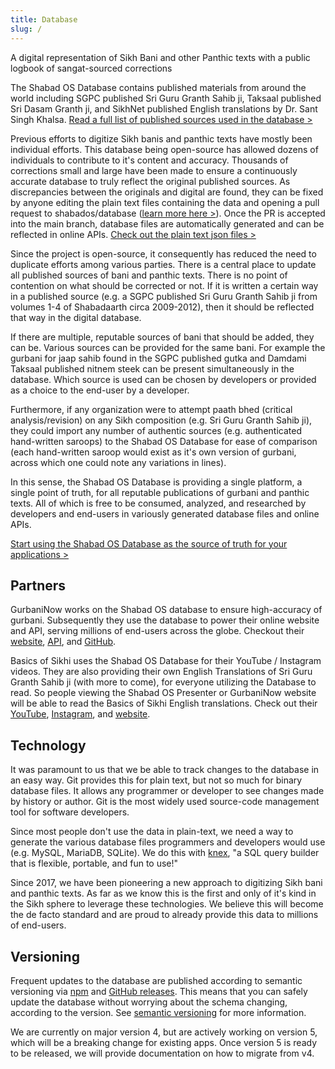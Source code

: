 ```yaml
---
title: Database
slug: /
---
```


<p class='lead'>A digital representation of Sikh Bani and other Panthic texts with a public logbook of sangat-sourced corrections</p>

The Shabad OS Database contains published materials from around the world including SGPC published Sri Guru Granth Sahib ji, Taksaal published Sri Dasam Granth ji, and SikhNet published English translations by Dr. Sant Singh Khalsa. [Read a full list of published sources used in the database >](source-material)

Previous efforts to digitize Sikh banis and panthic texts have mostly been individual efforts. This database being open-source has allowed dozens of individuals to contribute to it's content and accuracy. Thousands of corrections small and large have been made to ensure a continuously accurate database to truly reflect the original published sources. As discrepancies between the originals and digital are found, they can be fixed by anyone editing the plain text files containing the data and opening a pull request to shabados/database ([learn more here >](../tutorials/viewer/proofreading)). Once the PR is accepted into the main branch, database files are automatically generated and can be reflected in online APIs. [Check out the plain text json files >](https://github.com/shabados/database/tree/main/data)

Since the project is open-source, it consequently has reduced the need to duplicate efforts among various parties. There is a central place to update all published sources of bani and panthic texts. There is no point of contention on what should be corrected or not. If it is written a certain way in a published source (e.g. a SGPC published Sri Guru Granth Sahib ji from volumes 1-4 of Shabadaarth circa 2009-2012), then it should be reflected that way in the digital database.

If there are multiple, reputable sources of bani that should be added, they can be. Various sources can be provided for the same bani. For example the gurbani for jaap sahib found in the SGPC published gutka and Damdami Taksaal published nitnem steek can be present simultaneously in the database. Which source is used can be chosen by developers or provided as a choice to the end-user by a developer.

Furthermore, if any organization were to attempt paath bhed (critical analysis/revision) on any Sikh composition (e.g. Sri Guru Granth Sahib ji), they could import any number of authentic sources (e.g. authenticated hand-written saroops) to the Shabad OS Database for ease of comparison (each hand-written saroop would exist as it's own version of gurbani, across which one could note any variations in lines).

In this sense, the Shabad OS Database is providing a single platform, a single point of truth, for all reputable publications of gurbani and panthic texts. All of which is free to be consumed, analyzed, and researched by developers and end-users in variously generated database files and online APIs.

[Start using the Shabad OS Database as the source of truth for your applications >](installing-or-accessing)

## Partners

GurbaniNow works on the Shabad OS database to ensure high-accuracy of gurbani. Subsequently they use the database to power their online website and API, serving millions of end-users across the globe. Checkout their [website](https://gurbaninow.com), [API](https://api.gurbaninow.com), and [GitHub](https://github.com/GurbaniNow).

Basics of Sikhi uses the Shabad OS Database for their YouTube / Instagram videos. They are also providing their own English Translations of Sri Guru Granth Sahib ji (with more to come), for everyone utilizing the Database to read. So people viewing the Shabad OS Presenter or GurbaniNow website will be able to read the Basics of Sikhi English translations. Check out their [YouTube](https://www.youtube.com/basicsofsikhi), [Instagram](https://www.instagram.com/basicsofsikhi), and [website](https://www.basicsofsikhi.com).

## Technology

It was paramount to us that we be able to track changes to the database in an easy way. Git provides this for plain text, but not so much for binary database files. It allows any programmer or developer to see changes made by history or author. Git is the most widely used source-code management tool for software developers.

Since most people don't use the data in plain-text, we need a way to generate the various database files programmers and developers would use (e.g. MySQL, MariaDB, SQLite). We do this with [knex](https://github.com/knex/knex), "a SQL query builder that is flexible, portable, and fun to use!"

Since 2017, we have been pioneering a new approach to digitizing Sikh bani and panthic texts. As far as we know this is the first and only of it's kind in the Sikh sphere to leverage these technologies. We believe this will become the de facto standard and are proud to already provide this data to millions of end-users.

## Versioning

Frequent updates to the database are published according to semantic versioning via [npm](https://npmjs.com/package/@shabados/database) and [GitHub releases](https://github.com/shabados/database/releases). This means that you can safely update the database without worrying about the schema changing, according to the version. See [semantic versioning](https://semver.org/) for more information.

We are currently on major version 4, but are actively working on version 5, which will be a breaking change for existing apps. Once version 5 is ready to be released, we will provide documentation on how to migrate from v4.

